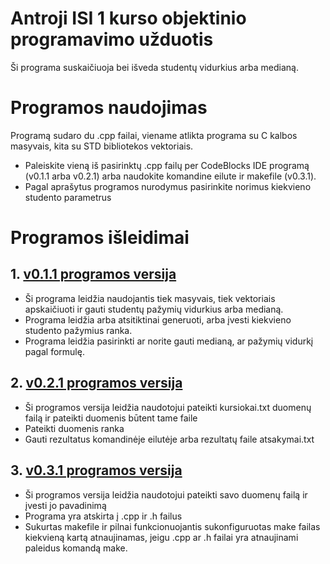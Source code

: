 # Antroji ISI 1 kurso objektinio programavimo užduotis
Ši programa suskaičiuoja bei išveda studentų vidurkius arba medianą.

# Programos naudojimas
Programą sudaro du .cpp failai, viename atlikta programa su C kalbos masyvais, kita su STD bibliotekos vektoriais.
- Paleiskite vieną iš pasirinktų .cpp failų per CodeBlocks IDE programą (v0.1.1 arba v0.2.1) arba naudokite komandine eilute ir makefile (v0.3.1).
- Pagal aprašytus programos nurodymus pasirinkite norimus kiekvieno studento parametrus

# Programos išleidimai
## 1. [v0.1.1 programos versija](https://github.com/Matas86/AntrojiPrograma/releases/tag/v0.1.1)
- Ši programa leidžia naudojantis tiek masyvais, tiek vektoriais apskaičiuoti ir gauti studentų pažymių vidurkius arba medianą.
- Programa leidžia arba atsitiktinai generuoti, arba įvesti kiekvieno studento pažymius ranka.
- Programa leidžia pasirinkti ar norite gauti medianą, ar pažymių vidurkį pagal formulę.
## 2. [v0.2.1 programos versija](https://github.com/Matas86/AntrojiPrograma/releases/tag/v0.2.1)
- Ši programos versija leidžia naudotojui pateikti kursiokai.txt duomenų failą ir pateikti duomenis būtent tame faile
- Pateikti duomenis ranka
- Gauti rezultatus komandinėje eilutėje arba rezultatų faile atsakymai.txt
## 3. [v0.3.1 programos versija](https://github.com/Matas86/AntrojiPrograma/releases/tag/v0.3.1)
- Ši programos versija leidžia naudotojui pateikti savo duomenų failą ir įvesti jo pavadinimą
- Programa yra atskirta į .cpp ir .h failus
- Sukurtas makefile ir pilnai funkcionuojantis sukonfiguruotas make failas kiekvieną kartą atnaujinamas, jeigu .cpp ar .h failai yra atnaujinami paleidus komandą make.
